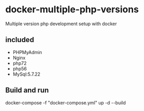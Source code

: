 # docker-multiple-php-versions

Multiple version php development setup with docker

## included
- PHPMyAdmin
- Nginx
- php72
- php56
- MySql:5.7.22

## Build and run
docker-compose -f "docker-compose.yml" up -d --build
